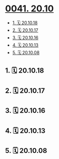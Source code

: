 # [0041. 20.10](https://github.com/Tdahuyou/TNotes.footprints/tree/main/notes/0041.%2020.10)

<!-- region:toc -->

- [1. 🗓 20.10.18](#1--201018)
- [2. 🗓 20.10.17](#2--201017)
- [3. 🗓 20.10.16](#3--201016)
- [4. 🗓 20.10.13](#4--201013)
- [5. 🗓 20.10.08](#5--201008)

<!-- endregion:toc -->

## 1. 🗓 20.10.18

<Footprints :times="[2020, 10, 18, 22, 15]">
  <template #text-area>
    <p>---我就不码字了 copy一哈哈---</p>
    <p>好音乐要分享 大概是身边最cool的朋友了</p>
    <p>长大见，老朋友。</p>
    <p>---from: dl---</p>
    <p>你我各自攀登，有缘山顶再见。</p>
    <p>大朋友在网易云的第一首歌，支持一下哟 💓</p>
    <p>---from: sy---</p>
    <p>相遇即是缘。缘起缘灭，终究是一段情。我们摆脱不了离别的命运，但我希望是100年以后。</p>
    <p>好朋友在网易云的第一首歌，支持一下。</p>
    <p>---from: xj---</p>
    <p><a href="https://music.163.com/#/song/1488104636/?app_version=7.3.20/m/?thirdfrom=wx" target="_blank">长大见(Prod By 9ZI)</a></p>
  </template>
</Footprints>

## 2. 🗓 20.10.17

<Footprints :times="[2020, 10, 17, 14, 51]">
  <template #text-area>
    <p>打卡打卡</p>
  </template>
  <template #image-list="{ openModal }">
    <img src="https://cdn.jsdelivr.net/gh/Tdahuyou/imgs@main/2025-02-16-14-12-11.png" @click="openModal(0)"/>
  </template>
</Footprints>

## 3. 🗓 20.10.16

<Footprints :times="[2020, 10, 16, 8, 28]">
  <template #text-area>
    <p>大学上课篇：</p>
    <p>你去教室看直播</p>
    <p>我躺床上听录播</p>
  </template>
</Footprints>

## 4. 🗓 20.10.13

<Footprints :times="[2020, 10, 13, 22, 19]">
  <template #text-area>
    <p>10来天没跑，晚上来冲了一圈。。。  结果🦵 抽筋了😭😭😭</p>
  </template>
  <template #image-list="{ openModal }">
    <img src="https://cdn.jsdelivr.net/gh/Tdahuyou/imgs@main/2025-02-16-14-12-21.png" @click="openModal(0)"/>
    <img src="https://cdn.jsdelivr.net/gh/Tdahuyou/imgs@main/2025-02-16-14-12-29.png" @click="openModal(1)"/>
  </template>
</Footprints>

## 5. 🗓 20.10.08

<Footprints :times="[2020, 10, 8, 23, 5]">
  <template #text-area>
    <p>wu~wu~终于等到你。。。😭😭😭～～</p>
    <p>感谢室友黄大大的VIP助阵 🫡🫡</p>
  </template>
  <template #image-list="{ openModal }">
    <img src="https://cdn.jsdelivr.net/gh/Tdahuyou/imgs@main/2025-02-16-14-12-39.png" @click="openModal(0)"/>
  </template>
</Footprints>
